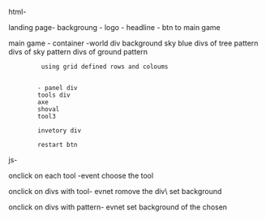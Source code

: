 html-

landing page- backgroung
            - logo
            - headline
            - btn to main game

main game - container
            -world div
             background sky blue
             divs of tree pattern
             divs of sky pattern
             divs of ground pattern

             using grid defined rows and coloums


            - panel div
            tools div 
            axe 
            shoval
            tool3

            invetory div

            restart btn


js-

onclick on each tool -event
choose the tool

onclick on divs with tool- evnet
romove the div\ set background

onclick on divs with pattern- evnet
 set background of the chosen 





